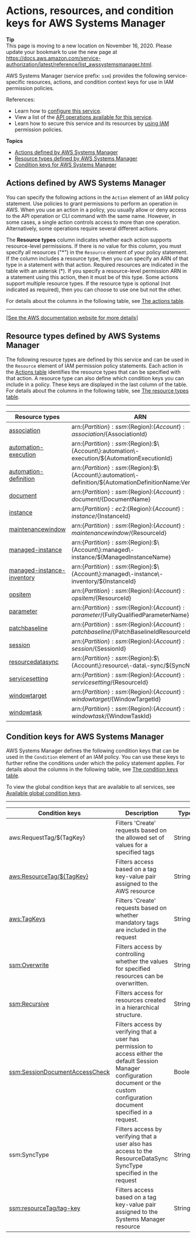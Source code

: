 # Actions, resources, and condition keys for AWS Systems Manager<a name="list_awssystemsmanager"></a>

**Tip**  
This page is moving to a new location on November 16, 2020\. Please update your bookmark to use the new page at [https://docs\.aws\.amazon\.com/service\-authorization/latest/reference/list\_awssystemsmanager\.html](https://docs.aws.amazon.com/service-authorization/latest/reference/list_awssystemsmanager.html)\. 

AWS Systems Manager \(service prefix: `ssm`\) provides the following service\-specific resources, actions, and condition context keys for use in IAM permission policies\.

References:
+ Learn how to [configure this service](https://docs.aws.amazon.com/systems-manager/latest/userguide/what-is-systems-manager.html)\.
+ View a list of the [API operations available for this service](https://docs.aws.amazon.com/systems-manager/latest/APIReference/Welcome.html)\.
+ Learn how to secure this service and its resources by [using IAM](https://docs.aws.amazon.com/systems-manager/latest/userguide/auth-and-access-control.html) permission policies\.

**Topics**
+ [Actions defined by AWS Systems Manager](#awssystemsmanager-actions-as-permissions)
+ [Resource types defined by AWS Systems Manager](#awssystemsmanager-resources-for-iam-policies)
+ [Condition keys for AWS Systems Manager](#awssystemsmanager-policy-keys)

## Actions defined by AWS Systems Manager<a name="awssystemsmanager-actions-as-permissions"></a>

You can specify the following actions in the `Action` element of an IAM policy statement\. Use policies to grant permissions to perform an operation in AWS\. When you use an action in a policy, you usually allow or deny access to the API operation or CLI command with the same name\. However, in some cases, a single action controls access to more than one operation\. Alternatively, some operations require several different actions\.

The **Resource types** column indicates whether each action supports resource\-level permissions\. If there is no value for this column, you must specify all resources \("\*"\) in the `Resource` element of your policy statement\. If the column includes a resource type, then you can specify an ARN of that type in a statement with that action\. Required resources are indicated in the table with an asterisk \(\*\)\. If you specify a resource\-level permission ARN in a statement using this action, then it must be of this type\. Some actions support multiple resource types\. If the resource type is optional \(not indicated as required\), then you can choose to use one but not the other\.

For details about the columns in the following table, see [The actions table](reference_policies_actions-resources-contextkeys.md#actions_table)\.


****  
[\[See the AWS documentation website for more details\]](http://docs.aws.amazon.com/IAM/latest/UserGuide/list_awssystemsmanager.html)

## Resource types defined by AWS Systems Manager<a name="awssystemsmanager-resources-for-iam-policies"></a>

The following resource types are defined by this service and can be used in the `Resource` element of IAM permission policy statements\. Each action in the [Actions table](#awssystemsmanager-actions-as-permissions) identifies the resource types that can be specified with that action\. A resource type can also define which condition keys you can include in a policy\. These keys are displayed in the last column of the table\. For details about the columns in the following table, see [The resource types table](reference_policies_actions-resources-contextkeys.md#resources_table)\.


****  

| Resource types | ARN | Condition keys | 
| --- | --- | --- | 
|   [ association ](https://docs.aws.amazon.com/systems-manager/latest/userguide/systems-manager-associations.html)  |  arn:$\{Partition\}:ssm:$\{Region\}:$\{Account\}:association/$\{AssociationId\}  |  | 
|   [ automation\-execution ](https://docs.aws.amazon.com/systems-manager/latest/userguide/automation-working.html)  |  arn:$\{Partition\}:ssm:$\{Region\}:$\{Account\}:automation\-execution/$\{AutomationExecutionId\}  |  | 
|   [ automation\-definition ](https://docs.aws.amazon.com/systems-manager/latest/userguide/automation-documents.html)  |  arn:$\{Partition\}:ssm:$\{Region\}:$\{Account\}:automation\-definition/$\{AutomationDefinitionName:VersionId\}  |  | 
|   [ document ](https://docs.aws.amazon.com/systems-manager/latest/userguide/sysman-ssm-docs.html)  |  arn:$\{Partition\}:ssm:$\{Region\}:$\{Account\}:document/$\{DocumentName\}  |   [ aws:ResourceTag/$\{TagKey\} ](#awssystemsmanager-aws_ResourceTag___TagKey_)   [ ssm:resourceTag/tag\-key ](#awssystemsmanager-ssm_resourceTag_tag-key)   | 
|   [ instance ](https://docs.aws.amazon.com/systems-manager/latest/userguide/iam-policy-structure.html#EC2_ARN_Format)  |  arn:$\{Partition\}:ec2:$\{Region\}:$\{Account\}:instance/$\{InstanceId\}  |   [ aws:ResourceTag/$\{TagKey\} ](#awssystemsmanager-aws_ResourceTag___TagKey_)   [ ssm:resourceTag/tag\-key ](#awssystemsmanager-ssm_resourceTag_tag-key)   | 
|   [ maintenancewindow ](https://docs.aws.amazon.com/systems-manager/latest/userguide/systems-manager-maintenance.html)  |  arn:$\{Partition\}:ssm:$\{Region\}:$\{Account\}:maintenancewindow/$\{ResourceId\}  |   [ aws:ResourceTag/$\{TagKey\} ](#awssystemsmanager-aws_ResourceTag___TagKey_)   [ ssm:resourceTag/tag\-key ](#awssystemsmanager-ssm_resourceTag_tag-key)   | 
|   [ managed\-instance ](https://docs.aws.amazon.com/systems-manager/latest/userguide/what-is-systems-manager.html)  |  arn:$\{Partition\}:ssm:$\{Region\}:$\{Account\}:managed\-instance/$\{ManagedInstanceName\}  |   [ aws:ResourceTag/$\{TagKey\} ](#awssystemsmanager-aws_ResourceTag___TagKey_)   [ ssm:resourceTag/tag\-key ](#awssystemsmanager-ssm_resourceTag_tag-key)   | 
|   [ managed\-instance\-inventory ](https://docs.aws.amazon.com/systems-manager/latest/userguide/sysman-inventory-configuring.html)  |  arn:$\{Partition\}:ssm:$\{Region\}:$\{Account\}:managed\-instance\-inventory/$\{InstanceId\}  |  | 
|   [ opsitem ](https://docs.aws.amazon.com/systems-manager/latest/userguide/OpsCenter-working-with-OpsItems.html)  |  arn:$\{Partition\}:ssm:$\{Region\}:$\{Account\}:opsitem/$\{ResourceId\}  |  | 
|   [ parameter ](https://docs.aws.amazon.com/systems-manager/latest/userguide/systems-manager-parameter-store.html)  |  arn:$\{Partition\}:ssm:$\{Region\}:$\{Account\}:parameter/$\{FullyQualifiedParameterName\}  |   [ aws:ResourceTag/$\{TagKey\} ](#awssystemsmanager-aws_ResourceTag___TagKey_)   [ ssm:resourceTag/tag\-key ](#awssystemsmanager-ssm_resourceTag_tag-key)   | 
|   [ patchbaseline ](https://docs.aws.amazon.com/systems-manager/latest/userguide/systems-manager-patch.html)  |  arn:$\{Partition\}:ssm:$\{Region\}:$\{Account\}:patchbaseline/$\{PatchBaselineIdResourceId\}  |   [ aws:ResourceTag/$\{TagKey\} ](#awssystemsmanager-aws_ResourceTag___TagKey_)   [ ssm:resourceTag/tag\-key ](#awssystemsmanager-ssm_resourceTag_tag-key)   | 
|   [ session ](https://docs.aws.amazon.com/systems-manager/latest/userguide/session-manager.html)  |  arn:$\{Partition\}:ssm:$\{Region\}:$\{Account\}:session/$\{SessionId\}  |  | 
|   [ resourcedatasync ](https://docs.aws.amazon.com/systems-manager/latest/userguide/sysman-inventory-datasync.html)  |  arn:$\{Partition\}:ssm:$\{Region\}:$\{Account\}:resource\-data\-sync/$\{SyncName\}  |  | 
|   [ servicesetting ](https://docs.aws.amazon.com/systems-manager/latest/userguide/API_ServiceSetting.html)  |  arn:$\{Partition\}:ssm:$\{Region\}:$\{Account\}:servicesetting/$\{ResourceId\}  |  | 
|   [ windowtarget ](https://docs.aws.amazon.com/systems-manager/latest/userguide/sysman-maintenance-assign-targets.html)  |  arn:$\{Partition\}:ssm:$\{Region\}:$\{Account\}:windowtarget/$\{WindowTargetId\}  |  | 
|   [ windowtask ](https://docs.aws.amazon.com/systems-manager/latest/userguide/sysman-maintenance-assign-tasks.html)  |  arn:$\{Partition\}:ssm:$\{Region\}:$\{Account\}:windowtask/$\{WindowTaskId\}  |  | 

## Condition keys for AWS Systems Manager<a name="awssystemsmanager-policy-keys"></a>

AWS Systems Manager defines the following condition keys that can be used in the `Condition` element of an IAM policy\. You can use these keys to further refine the conditions under which the policy statement applies\. For details about the columns in the following table, see [The condition keys table](reference_policies_actions-resources-contextkeys.md#context_keys_table)\.

To view the global condition keys that are available to all services, see [Available global condition keys](reference_policies_condition-keys.html#AvailableKeys)\.


****  

| Condition keys | Description | Type | 
| --- | --- | --- | 
|   aws:RequestTag/$\{TagKey\}  | Filters 'Create' requests based on the allowed set of values for a specified tags | String | 
|   [ aws:ResourceTag/$\{TagKey\} ](https://docs.aws.amazon.com/systems-manager/latest/userguide/auth-and-access-control-iam-access-control-identity-based.html#policy-conditions)  | Filters access based on a tag key\-value pair assigned to the AWS resource | String | 
|   [ aws:TagKeys ](https://docs.aws.amazon.com/systems-manager/latest/userguide/auth-and-access-control-iam-access-control-identity-based.html#policy-conditions)  | Filters 'Create' requests based on whether mandatory tags are included in the request | String | 
|   [ ssm:Overwrite ](https://docs.aws.amazon.com/systems-manager/latest/userguide/auth-and-access-control-iam-access-control-identity-based.html#policy-conditions)  | Filters access by controlling whether the values for specified resources can be overwritten\. | String | 
|   [ ssm:Recursive ](https://docs.aws.amazon.com/systems-manager/latest/userguide/auth-and-access-control-iam-access-control-identity-based.html#policy-conditions)  | Filters access for resources created in a hierarchical structure\. | String | 
|   [ ssm:SessionDocumentAccessCheck ](https://docs.aws.amazon.com/systems-manager/latest/userguide/getting-started-sessiondocumentaccesscheck.html)  | Filters access by verifying that a user has permission to access either the default Session Manager configuration document or the custom configuration document specified in a request\. | Boolean | 
|   ssm:SyncType  | Filters access by verifying that a user also has access to the ResourceDataSync SyncType specified in the request | String | 
|   [ ssm:resourceTag/tag\-key ](https://docs.aws.amazon.com/systems-manager/latest/userguide/auth-and-access-control-iam-access-control-identity-based.html#policy-conditions)  | Filters access based on a tag key\-value pair assigned to the Systems Manager resource | String | 